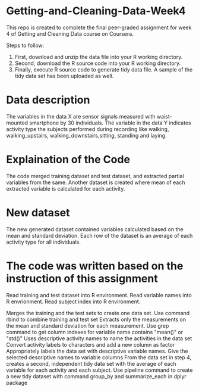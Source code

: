 # Getting-and-Cleaning-Data-Week4

This repo is created to complete the final peer-graded assignment for week 4 of Getting and Cleaning Data course on Coursera.

Steps to follow:
1. First, download and unzip the data file into your R working directory.
2. Second, download the R source code into your R working directory.
3. Finally, execute R source code to generate tidy data file. A sample of the tidy data set has been uploaded as well.

# Data description
The variables in the data X are sensor signals measured with waist-mounted smartphone by 30 individuals. The variable in the data Y indicates activity type the subjects performed during recording like walking, walking_upstairs, walking_downstairs,sitting, standing and laying.

# Explaination of the Code
The code merged training dataset and test dataset, and extracted partial variables from the same. Another dataset is created where mean of each extracted variable is calculated for each activity.

# New dataset
The new generated dataset contained variables calculated based on the mean and standard deviation. Each row of the dataset is an average of each activity type for all individuals.

# The code was written based on the instruction of this assignment
Read training and test dataset into R environment. Read variable names into R envrionment. Read subject index into R environment.

Merges the training and the test sets to create one data set. Use command rbind to combine training and test set
Extracts only the measurements on the mean and standard deviation for each measurement. Use grep command to get column indexes for variable name contains "mean()" or "std()"
Uses descriptive activity names to name the activities in the data set Convert activity labels to characters and add a new column as factor
Appropriately labels the data set with descriptive variable names. Give the selected descriptive names to variable columns
From the data set in step 4, creates a second, independent tidy data set with the average of each variable for each activity and each subject. Use pipeline command to create a new tidy dataset with command group_by and summarize_each in dplyr package
